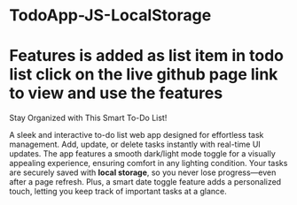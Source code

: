 # TodoApp-JS-LocalStorage


# Features is added as list item in todo list click on the live github page link to view and use the features




Stay Organized with This Smart To-Do List!

A sleek and interactive to-do list web app designed for effortless task management. Add, update, or delete tasks instantly with real-time UI updates. The app features a smooth dark/light mode toggle for a visually appealing experience, ensuring comfort in any lighting condition. Your tasks are securely saved with **local storage**, so you never lose progress—even after a page refresh. Plus, a smart date toggle feature adds a personalized touch, letting you keep track of important tasks at a glance.

